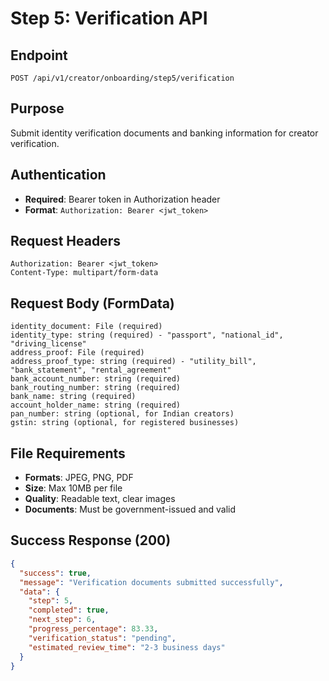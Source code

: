 # Step 5: Verification API

## Endpoint
`POST /api/v1/creator/onboarding/step5/verification`

## Purpose
Submit identity verification documents and banking information for creator verification.

## Authentication
- **Required**: Bearer token in Authorization header
- **Format**: `Authorization: Bearer <jwt_token>`

## Request Headers
```http
Authorization: Bearer <jwt_token>
Content-Type: multipart/form-data
```

## Request Body (FormData)
```
identity_document: File (required)
identity_type: string (required) - "passport", "national_id", "driving_license"
address_proof: File (required)
address_proof_type: string (required) - "utility_bill", "bank_statement", "rental_agreement"
bank_account_number: string (required)
bank_routing_number: string (required)
bank_name: string (required)
account_holder_name: string (required)
pan_number: string (optional, for Indian creators)
gstin: string (optional, for registered businesses)
```

## File Requirements
- **Formats**: JPEG, PNG, PDF
- **Size**: Max 10MB per file
- **Quality**: Readable text, clear images
- **Documents**: Must be government-issued and valid

## Success Response (200)
```json
{
  "success": true,
  "message": "Verification documents submitted successfully",
  "data": {
    "step": 5,
    "completed": true,
    "next_step": 6,
    "progress_percentage": 83.33,
    "verification_status": "pending",
    "estimated_review_time": "2-3 business days"
  }
}
```
